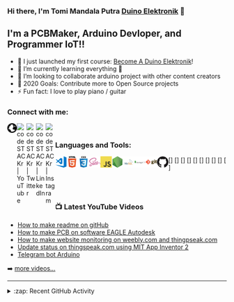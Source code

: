 ### Hi there, I'm Tomi Mandala Putra [Duino Elektronik][website] 👋

## I'm a PCBMaker, Arduino Devloper, and Programmer IoT!!

- 🔭 I just launched my first course: [Become A Duino Elektronik][course]!
- 🌱 I’m currently learning everything 🤣
- 👯 I’m looking to collaborate arduino project with other content creators
- 🥅 2020 Goals: Contribute more to Open Source projects
- ⚡ Fun fact: I love to play piano / guitar

### Connect with me:

[<img align="left" alt="codeSTACKr.com" width="22px" src="https://raw.githubusercontent.com/iconic/open-iconic/master/svg/globe.svg" />][website]
[<img align="left" alt="codeSTACKr | YouTube" width="22px" src="https://cdn.jsdelivr.net/npm/simple-icons@v3/icons/youtube.svg" />][youtube]
[<img align="left" alt="codeSTACKr | Twitter" width="22px" src="https://cdn.jsdelivr.net/npm/simple-icons@v3/icons/twitter.svg" />][twitter]
[<img align="left" alt="codeSTACKr | LinkedIn" width="22px" src="https://cdn.jsdelivr.net/npm/simple-icons@v3/icons/linkedin.svg" />][linkedin]
[<img align="left" alt="codeSTACKr | Instagram" width="22px" src="https://cdn.jsdelivr.net/npm/simple-icons@v3/icons/instagram.svg" />][instagram]
<br />

### Languages and Tools:

[<img align="left" alt="Visual Studio Code" width="26px" src="https://raw.githubusercontent.com/github/explore/80688e429a7d4ef2fca1e82350fe8e3517d3494d/topics/visual-studio-code/visual-studio-code.png" />]
[<img align="left" alt="HTML5" width="26px" src="https://raw.githubusercontent.com/github/explore/80688e429a7d4ef2fca1e82350fe8e3517d3494d/topics/html/html.png" />]
[<img align="left" alt="CSS3" width="26px" src="https://raw.githubusercontent.com/github/explore/80688e429a7d4ef2fca1e82350fe8e3517d3494d/topics/css/css.png" />]
[<img align="left" alt="Sass" width="26px" src="https://raw.githubusercontent.com/github/explore/80688e429a7d4ef2fca1e82350fe8e3517d3494d/topics/sass/sass.png" />]
[<img align="left" alt="JavaScript" width="26px" src="https://raw.githubusercontent.com/github/explore/80688e429a7d4ef2fca1e82350fe8e3517d3494d/topics/javascript/javascript.png" />]
[<img align="left" alt="Node.js" width="26px" src="https://raw.githubusercontent.com/github/explore/80688e429a7d4ef2fca1e82350fe8e3517d3494d/topics/nodejs/nodejs.png" />]
[<img align="left" alt="MySQL" width="26px" src="https://raw.githubusercontent.com/github/explore/80688e429a7d4ef2fca1e82350fe8e3517d3494d/topics/mysql/mysql.png" />]
[<img align="left" alt="MongoDB" width="26px" src="https://raw.githubusercontent.com/github/explore/80688e429a7d4ef2fca1e82350fe8e3517d3494d/topics/mongodb/mongodb.png" />]
[<img align="left" alt="Git" width="26px" src="https://raw.githubusercontent.com/github/explore/80688e429a7d4ef2fca1e82350fe8e3517d3494d/topics/git/git.png" />]
[<img align="left" alt="GitHub" width="26px" src="https://raw.githubusercontent.com/github/explore/78df643247d429f6cc873026c0622819ad797942/topics/github/github.png" />]

<br />
<br />

### 📺 Latest YouTube Videos

<!-- YOUTUBE:START -->
- [How to make readme on gitHub](https://youtu.be/Y1z7_GfEPiE)
- [How to make PCB on software EAGLE Autodesk](https://youtu.be/MQyOD__GC08)
- [How to make website monitoring on weebly.com and thingpseak.com](https://youtu.be/VdQqHc4eEz4)
- [Update status on thingspeak.com using MIT App Inventor 2](https://youtu.be/gJw0CBnaNas)
- [Telegram bot Arduino](https://youtu.be/rxECzWwAdUk)
<!-- YOUTUBE:END -->

➡️ [more videos...](https://youtube.com/Duino_Elektronik)

---

<details>
  <summary>:zap: Recent GitHub Activity</summary>
  
<!--START_SECTION:activity-->
1. 🗣 Commented on [#14](https://github.com/tomimandalap/DuElektronik/issues) in [Duino Elektronik/tomimandalap](https://github.com/tomimandalap)
<!--END_SECTION:activity-->

</details>

[website]: http://indothings.rf.gd/
[course]: http://instagram.com/duinogram
[twitter]: https://twitter.com/tommy_Lost
[youtube]: https://youtube.com/Duino_Elektronik
[instagram]: https://instagram.com/tommymandalaputra
[linkedin]: https://www.linkedin.com/in/tomi-mandala-putra-033309189
